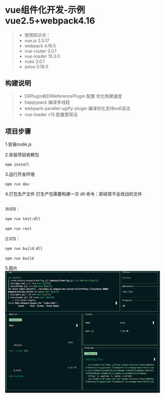 # vue组件化开发-示例  vue2.5+webpack4.16

>  * 使用知识点：
>  * vue.js        2.5.17
>  * webpack       4.16.5
>  * vue-router    3.0.1
>  * vue-loader    15.3.0
>  * vuex          3.0.1
>  * axios 		   0.18.0


## 构建说明
>  * DllPlugin和DllReferencePlugin  		配置 优化构建速度
>  * happypack 							          编译多线程
>  * webpack-parallel-uglify-plugin  	编译优化支持es6语法
>  * vue-loader v15 					        配置更简洁

## 项目步骤

1.安装node.js

2.安装项目依赖包

```
npm install
```

3.运行开发环境 

```
npm run dev 
```

4.打包生产文件   打生产包需要构建一次 dll 命令：即经常不会改动的文件

```

测试包：

npm run test:dll

npm run rest

正式包：

npm run build:dll   

npm run build  

``` 

5.图片
![输入图片说明](https://github.com/wangweianger/vue2.5-webpack4.16-onepage-base-h5/blob/master/demo/demo01.png "在这里输入图片标题")

